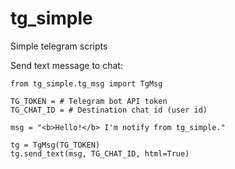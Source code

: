 # tg_simple

Simple telegram scripts

Send text message to chat:

```
from tg_simple.tg_msg import TgMsg

TG_TOKEN = # Telegram bot API token
TG_CHAT_ID = # Destination chat id (user id)

msg = "<b>Hello!</b> I'm notify from tg_simple."

tg = TgMsg(TG_TOKEN)
tg.send_text(msg, TG_CHAT_ID, html=True)

```
